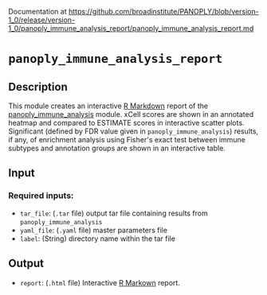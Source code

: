 Documentation at https://github.com/broadinstitute/PANOPLY/blob/version-1_0/release/version-1_0/panoply_immune_analysis_report/panoply_immune_analysis_report.md

# ```panoply_immune_analysis_report```

## Description

This module creates an interactive  [R Markdown](https://rmarkdown.rstudio.com/) report of the [panoply_immune_analysis](https://github.com/broadinstitute/PANOPLY/wiki/Analysis-Modules%3A-panoply_immune_analysis) module. xCell scores are shown in an annotated heatmap and compared to ESTIMATE scores in interactive scatter plots. Significant (defined by FDR value given in ```panoply_immune_analysis```) results, if any, of enrichment analysis using Fisher\'s exact test between immune subtypes and annotation groups are shown in an interactive table.

## Input

### Required inputs:

* ```tar_file```: (`.tar` file) output tar file containing results from ```panoply_immune_analysis```
* ```yaml_file```: (`.yaml` file) master parameters file
* ```label```: (String) directory name within the tar file

## Output

* ```report```: (`.html` file) Interactive [R Markown](https://rmarkdown.rstudio.com/) report.